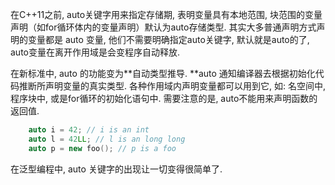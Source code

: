 在C++11之前, auto关键字用来指定存储期, 表明变量具有本地范围, 块范围的变量声明（如for循环体内的变量声明）默认为auto存储类型.
其实大多普通声明方式声明的变量都是 auto 变量, 他们不需要明确指定auto关键字, 默认就是auto的了, auto变量在离开作用域是会变程序自动释放.

在新标准中, auto 的功能变为**自动类型推导.
**auto 通知编译器去根据初始化代码推断所声明变量的真实类型.
各种作用域内声明变量都可以用到它, 如: 名空间中, 程序块中, 或是for循环的初始化语句中.
需要注意的是, auto不能用来声明函数的返回值.

```c++
    auto i = 42; // i is an int
    auto l = 42LL; // l is an long long
    auto p = new foo(); // p is a foo
```

在泛型编程中, auto 关键字的出现让一切变得很简单了.
